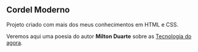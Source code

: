 ## Cordel Moderno



Projeto criado com mais dos meus conhecimentos em HTML e CSS. 

Veremos aqui uma poesia do autor **Milton Duarte** sobre as [Tecnologia do agora](https://www.recantodasletras.com.br/poesias/3186743).



